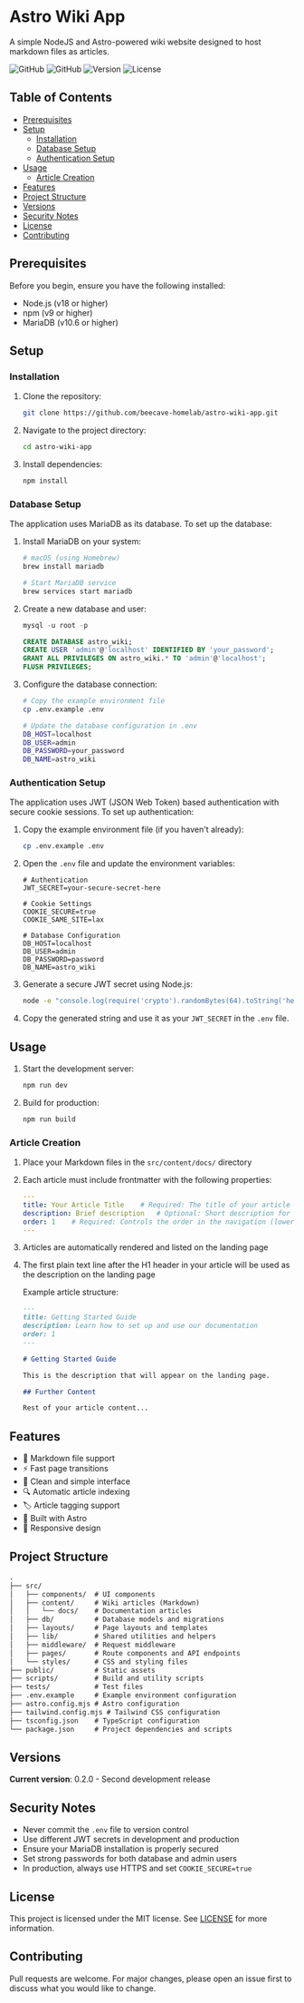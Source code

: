 # Astro Wiki App

A simple NodeJS and Astro-powered wiki website designed to host markdown files as articles.

![GitHub](https://img.shields.io/badge/framework-Astro-orange)
![GitHub](https://img.shields.io/badge/runtime-Node.js-green)
![Version](https://img.shields.io/badge/version-0.1.0-blue)
![License](https://img.shields.io/badge/license-MIT-yellow)

## Table of Contents

- [Prerequisites](#prerequisites)
- [Setup](#setup)
  - [Installation](#installation)
  - [Database Setup](#database-setup)
  - [Authentication Setup](#authentication-setup)
- [Usage](#usage)
  - [Article Creation](#article-creation)
- [Features](#features)
- [Project Structure](#project-structure)
- [Versions](#versions)
- [Security Notes](#security-notes)
- [License](#license)
- [Contributing](#contributing)

## Prerequisites

Before you begin, ensure you have the following installed:
- Node.js (v18 or higher)
- npm (v9 or higher)
- MariaDB (v10.6 or higher)

## Setup

### Installation

1. Clone the repository:

    ```bash
    git clone https://github.com/beecave-homelab/astro-wiki-app.git
    ```

2. Navigate to the project directory:

    ```bash
    cd astro-wiki-app
    ```

3. Install dependencies:

    ```bash
    npm install
    ```

### Database Setup

The application uses MariaDB as its database. To set up the database:

1. Install MariaDB on your system:

    ```bash
    # macOS (using Homebrew)
    brew install mariadb

    # Start MariaDB service
    brew services start mariadb
    ```

2. Create a new database and user:

    ```sql
    mysql -u root -p

    CREATE DATABASE astro_wiki;
    CREATE USER 'admin'@'localhost' IDENTIFIED BY 'your_password';
    GRANT ALL PRIVILEGES ON astro_wiki.* TO 'admin'@'localhost';
    FLUSH PRIVILEGES;
    ```

3. Configure the database connection:

    ```bash
    # Copy the example environment file
    cp .env.example .env

    # Update the database configuration in .env
    DB_HOST=localhost
    DB_USER=admin
    DB_PASSWORD=your_password
    DB_NAME=astro_wiki
    ```

### Authentication Setup

The application uses JWT (JSON Web Token) based authentication with secure cookie sessions. To set up authentication:

1. Copy the example environment file (if you haven't already):

    ```bash
    cp .env.example .env
    ```

2. Open the `.env` file and update the environment variables:

    ```env
    # Authentication
    JWT_SECRET=your-secure-secret-here

    # Cookie Settings
    COOKIE_SECURE=true
    COOKIE_SAME_SITE=lax

    # Database Configuration
    DB_HOST=localhost
    DB_USER=admin
    DB_PASSWORD=password
    DB_NAME=astro_wiki
    ```

3. Generate a secure JWT secret using Node.js:

    ```bash
    node -e "console.log(require('crypto').randomBytes(64).toString('hex'))"
    ```

4. Copy the generated string and use it as your `JWT_SECRET` in the `.env` file.

## Usage

1. Start the development server:

    ```bash
    npm run dev
    ```

2. Build for production:

    ```bash
    npm run build
    ```

### Article Creation

1. Place your Markdown files in the `src/content/docs/` directory

2. Each article must include frontmatter with the following properties:

    ```yaml
    ---
    title: Your Article Title    # Required: The title of your article
    description: Brief description   # Optional: Short description for SEO
    order: 1    # Required: Controls the order in the navigation (lower numbers first)
    ---
    ```

3. Articles are automatically rendered and listed on the landing page

4. The first plain text line after the H1 header in your article will be used as the description on the landing page

    Example article structure:

    ```markdown
    ---
    title: Getting Started Guide
    description: Learn how to set up and use our documentation
    order: 1
    ---

    # Getting Started Guide

    This is the description that will appear on the landing page.

    ## Further Content

    Rest of your article content...
    ```

## Features

- 📝 Markdown file support
- ⚡ Fast page transitions
- 🎨 Clean and simple interface
- 🔍 Automatic article indexing
- 🏷️ Article tagging support
- 🚀 Built with Astro
- 📱 Responsive design

## Project Structure

```markdown
.
├── src/
│   ├── components/  # UI components
│   ├── content/     # Wiki articles (Markdown)
│   │   └── docs/    # Documentation articles
│   ├── db/          # Database models and migrations
│   ├── layouts/     # Page layouts and templates
│   ├── lib/         # Shared utilities and helpers
│   ├── middleware/  # Request middleware
│   ├── pages/       # Route components and API endpoints
│   └── styles/      # CSS and styling files
├── public/          # Static assets
├── scripts/         # Build and utility scripts
├── tests/           # Test files
├── .env.example     # Example environment configuration
├── astro.config.mjs # Astro configuration
├── tailwind.config.mjs # Tailwind CSS configuration
├── tsconfig.json    # TypeScript configuration
└── package.json     # Project dependencies and scripts
```

## Versions

**Current version**: 0.2.0 - Second development release

## Security Notes

- Never commit the `.env` file to version control
- Use different JWT secrets in development and production
- Ensure your MariaDB installation is properly secured
- Set strong passwords for both database and admin users
- In production, always use HTTPS and set `COOKIE_SECURE=true`

## License

This project is licensed under the MIT license. See [LICENSE](LICENSE) for more information.

## Contributing

Pull requests are welcome. For major changes, please open an issue first to discuss what you would like to change.
